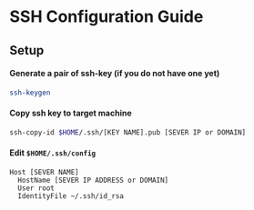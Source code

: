 # SSH Configuration Guide

## Setup

#### Generate a pair of ssh-key (if you do not have one yet)

```bash
ssh-keygen
```

#### Copy ssh key to target machine

```bash
ssh-copy-id $HOME/.ssh/[KEY NAME].pub [SEVER IP or DOMAIN]
```

#### Edit `$HOME/.ssh/config`

```config
Host [SEVER NAME]
  HostName [SEVER IP ADDRESS or DOMAIN]
  User root
  IdentityFile ~/.ssh/id_rsa
```

